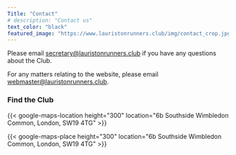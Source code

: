 ```yaml
---
Title: "Contact"
# description: "Contact us"
text_color: "black"
featured_image: "https://www.lauristonrunners.club/img/contact_crop.jpg"
---
```


Please email secretary@lauristonrunners.club if you have any questions about the Club. 

For any matters relating to the website, please email webmaster@lauristonrunners.club.

### Find the Club

{{< google-maps-location height="300" location="6b Southside Wimbledon Common, London, SW19 4TG" >}}

{{< google-maps-place height="300" location="6b Southside Wimbledon Common, London, SW19 4TG" >}}
